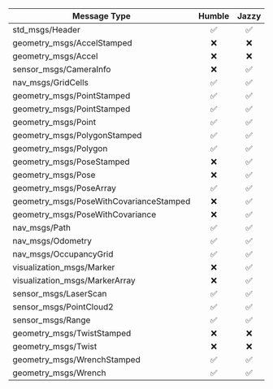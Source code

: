 | **Message Type**                     | **Humble** | **Jazzy** | **Rolling** |
|--------------------------------------|:----------:|:---------:|:-----------:|
| std_msgs/Header                      |      ✅     |     ✅     |      ✅      |
| geometry_msgs/AccelStamped           |      ❌     |     ❌     |      ❌      |
| geometry_msgs/Accel                   |      ❌     |     ❌     |      ❌      |
| sensor_msgs/CameraInfo               |      ❌     |     ✅     |      ✅      |
| nav_msgs/GridCells                   |      ✅     |     ✅     |      ✅      |
| geometry_msgs/PointStamped           |      ✅     |     ✅     |      ✅      |
| geometry_msgs/PointStamped           |      ✅     |     ✅     |      ✅      |
| geometry_msgs/Point                   |      ✅     |     ✅     |      ✅      |
| geometry_msgs/PolygonStamped         |      ✅     |     ✅     |      ✅      |
| geometry_msgs/Polygon                 |      ✅     |     ✅     |      ✅      |
| geometry_msgs/PoseStamped             |      ❌     |     ✅     |      ✅      |
| geometry_msgs/Pose                     |      ❌     |     ✅     |      ✅      |
| geometry_msgs/PoseArray               |      ✅     |     ✅     |      ✅      |
| geometry_msgs/PoseWithCovarianceStamped |    ❌     |     ✅     |      ✅      |
| geometry_msgs/PoseWithCovariance      |      ❌     |     ✅     |      ✅      |
| nav_msgs/Path                        |      ✅     |     ✅     |      ✅      |
| nav_msgs/Odometry                    |      ✅     |     ✅     |      ✅      |
| nav_msgs/OccupancyGrid               |      ✅     |     ✅     |      ✅      |
| visualization_msgs/Marker            |      ❌     |     ✅     |      ✅      |
| visualization_msgs/MarkerArray       |      ❌     |     ✅     |      ✅      |
| sensor_msgs/LaserScan                |      ✅     |     ✅     |      ✅      |
| sensor_msgs/PointCloud2              |      ✅     |     ✅     |      ✅      |
| sensor_msgs/Range                    |      ✅     |     ✅     |      ✅      |
| geometry_msgs/TwistStamped           |      ❌     |     ❌     |      ❌      |
| geometry_msgs/Twist                   |      ❌     |     ❌     |      ❌      |
| geometry_msgs/WrenchStamped          |      ✅     |     ✅     |      ✅      |
| geometry_msgs/Wrench                   |      ✅     |     ✅     |      ✅      |